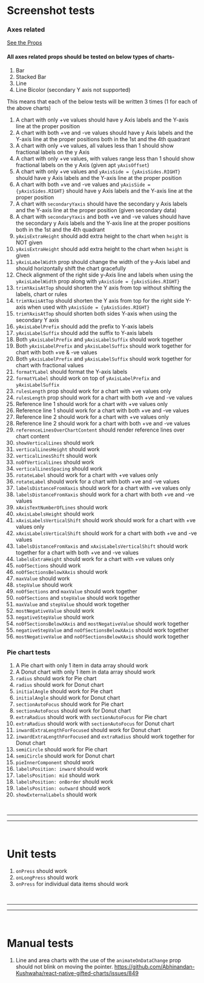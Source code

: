 # Screenshot tests

### Axes related 
[See the Props](https://github.com/Abhinandan-Kushwaha/react-native-gifted-charts/blob/master/docs/BarChart/BarChartProps.md#axes-and-rules-related-props)

#### All axes related props should be tested on below types of charts-

1. Bar
2. Stacked Bar
3. Line
4. Line Bicolor (secondary Y axis not supported)

This means that each of the below tests will be written 3 times (1 for each of the above charts)

1. A chart with only +ve values should have y Axis labels and the Y-axis line at the proper position
2. A chart with both +ve and -ve values should have y Axis labels and the Y-axis line at the proper positions both in the 1st and the 4th quadrant
3. A chart with only +ve values, all values less than 1 should show fractional labels on the y Axis
4. A chart with only +ve values, with values range less than 1 should show fractional labels on the y Axis (given apt `yAxisOffset`)
5. A chart with only +ve values and `yAxisSide = {yAxisSides.RIGHT}` should have y Axis labels and the Y-axis line at the proper position
6. A chart with both +ve and -ve values and `yAxisSide = {yAxisSides.RIGHT}` should have y Axis labels and the Y-axis line at the proper position
7. A chart with `secondaryYaxis` should have the secondary y Axis labels and the Y-axis line at the proper position (given secondary data)
8. A chart with `secondaryYaxis` and both +ve and -ve values should have the secondary y Axis labels and the Y-axis line at the proper positions both in the 1st and the 4th quadrant
9. `yAxisExtraHeight` should add extra height to the chart when `height` is NOT given
10. `yAxisExtraHeight` should add extra height to the chart when `height` is given
11. `yAxisLabelWidth` prop should change the width of the y-Axis label and should horizontally shift the chart gracefully
12. Check alignment of the right side y-Axis line and labels when using the `yAxisLabelWidth` prop along with `yAxisSide = {yAxisSides.RIGHT}`
13. `trimYAxisAtTop` should shorten the Y axis from top without shifting the labels, chart or rules
14. `trimYAxisAtTop` should shorten the Y axis from top for the right side Y-axis when used with `yAxisSide = {yAxisSides.RIGHT}`
15. `trimYAxisAtTop` should shorten both sides Y-axis when using the secondary Y axis
16. `yAxisLabelPrefix` should add the prefix to Y-axis labels
17. `yAxisLabelSuffix` should add the suffix to Y-axis labels
18. Both `yAxisLabelPrefix` and `yAxisLabelSuffix` should work together
19. Both `yAxisLabelPrefix` and `yAxisLabelSuffix` should work together for chart with both +ve & -ve values
20. Both `yAxisLabelPrefix` and `yAxisLabelSuffix` should work together for chart with fractional values
21. `formatYLabel` should format the Y-axis labels
22. `formatYLabel` should work on top of `yAxisLabelPrefix` and `yAxisLabelSuffix`
23. `rulesLength` prop should work for a chart with +ve values only
24. `rulesLength` prop should work for a chart with both +ve and -ve values
25. Reference line 1 should work for a chart with +ve values only
26. Reference line 1 should work for a chart with both +ve and -ve values
27. Reference line 2 should work for a chart with +ve values only
28. Reference line 2 should work for a chart with both +ve and -ve values
29. `referenceLinesOverChartContent` should render reference lines over chart content
30. `showVerticalLines` should work
31. `verticalLinesHeight` should work
32. `verticalLinesShift` should work
33. `noOfVerticalLines` should work
34. `verticalLinesSpacing` should work
35. `rotateLabel` should work for a chart with +ve values only
36. `rotateLabel` should work for a chart with both +ve and -ve values
37. `labelsDistanceFromXaxis` should work for a chart with +ve values only
38. `labelsDistanceFromXaxis` should work for a chart with both +ve and -ve values
39. `xAxisTextNumberOfLines` should work
40. `xAxisLabelsHeight` should work
41. `xAxisLabelsVerticalShift` should work should work for a chart with +ve values only
42. `xAxisLabelsVerticalShift` should work for a chart with both +ve and -ve values
43. `labelsDistanceFromXaxis` and `xAxisLabelsVerticalShift` should work together for a chart with both +ve and -ve values
44. `labelsExtraHeight` should work for a chart with +ve values only
45. `noOfSections` should work
46. `noOfSectionsBelowXAxis` should work
47. `maxValue` should work
48. `stepValue` should work
49. `noOfSections` and `maxValue` should work together
50. `noOfSections` and `stepValue` should work together
51. `maxValue` and `stepValue` should work together
52. `mostNegativeValue` should work
53. `negativeStepValue` should work
54. `noOfSectionsBelowXAxis` and `mostNegativeValue` should work together
55. `negativeStepValue` and `noOfSectionsBelowXAxis` should work together
56. `mostNegativeValue` and `noOfSectionsBelowXAxis` should work together


### Pie chart tests

1. A Pie chart with only 1 item in data array should work
2. A Donut chart with only 1 item in data array should work
3. `radius` should work for Pie chart
4. `radius` should work for Donut chart
5. `initialAngle` should work for Pie chart
6. `initialAngle` should work for Donut chart
7. `sectionAutoFocus` should work for Pie chart
8. `sectionAutoFocus` should work for Donut chart
9. `extraRadius` should work with `sectionAutoFocus` for Pie chart
10. `extraRadius` should work with `sectionAutoFocus` for Donut chart
11. `inwardExtraLengthForFocused` should work for Donut chart
12. `inwardExtraLengthForFocused` and `extraRadius` should work together for Donut chart
13. `semiCircle` should work for Pie chart
14. `semiCircle` should work for Donut chart
15. `pieInnerComponent` should work
16. `labelsPosition: inward` should work
17. `labelsPosition: mid` should work
18. `labelsPosition: onBorder` should work
19. `labelsPosition: outward` should work
20. `showExternalLabels` should work

<br />

___
___

<br />

# Unit tests

1. `onPress` should work
2. `onLongPress` should work
3. `onPress` for individual data items should work


<br />

___
___

<br />


# Manual tests

1. Line and area charts with the use of the `animateOnDataChange` prop should not blink on moving the pointer. https://github.com/Abhinandan-Kushwaha/react-native-gifted-charts/issues/849
